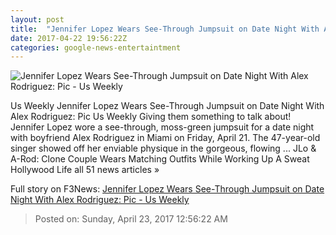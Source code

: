 ```yaml
---
layout: post
title:  "Jennifer Lopez Wears See-Through Jumpsuit on Date Night With Alex Rodriguez: Pic - Us Weekly"
date: 2017-04-22 19:56:22Z
categories: google-news-entertaintment
---
```


![Jennifer Lopez Wears See-Through Jumpsuit on Date Night With Alex Rodriguez: Pic - Us Weekly](http://img.usmagazine.com/social/alex-rodriguez-jennier-lopez-3a821b90-9015-4b2b-9f1c-746bcd638167.jpg)

Us Weekly Jennifer Lopez Wears See-Through Jumpsuit on Date Night With Alex Rodriguez: Pic Us Weekly Giving them something to talk about! Jennifer Lopez wore a see-through, moss-green jumpsuit for a date night with boyfriend Alex Rodriguez in Miami on Friday, April 21. The 47-year-old singer showed off her enviable physique in the gorgeous, flowing ... JLo & A-Rod: Clone Couple Wears Matching Outfits While Working Up A Sweat Hollywood Life all 51 news articles »


Full story on F3News: [Jennifer Lopez Wears See-Through Jumpsuit on Date Night With Alex Rodriguez: Pic - Us Weekly](http://www.f3nws.com/n/2btSDG)

> Posted on: Sunday, April 23, 2017 12:56:22 AM
